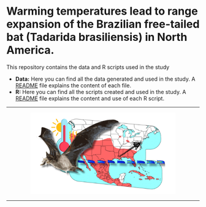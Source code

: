 # Warming temperatures lead to range expansion of the Brazilian free-tailed bat (Tadarida brasiliensis) in North America.

This repository contains the data and R scripts used in the study

- **Data:** Here you can find all the data generated and used in the study. A [README](https://github.com/oleon12/Tbrasiliensis_USrange/blob/main/Data/README.md) file explains the content of each file.
- **R:** Here you can find all the scripts created and used in the study. A [README](https://github.com/oleon12/Tbrasiliensis_USrange/blob/main/R/README.md) file explains the content and use of each R script.

---

<p align="center">
  <img src="Img.png" width="75%">
</p>

---
